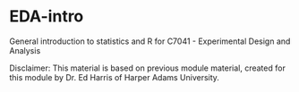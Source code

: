 # EDA-intro
General introduction to statistics and R for C7041 - Experimental Design and Analysis

Disclaimer: This material is based on previous module material, created for this module by Dr. Ed Harris of Harper Adams University. 
